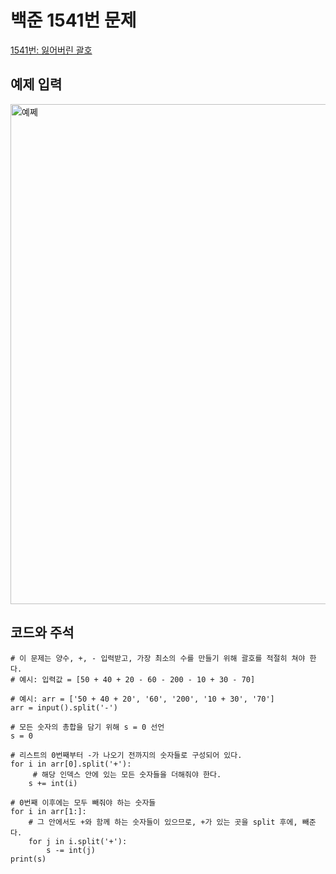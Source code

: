# 백준 1541번 문제

[1541번: 잃어버린 괄호](https://www.acmicpc.net/problem/1541)

## 예제 입력
<img width="800" alt="예쩨" src="https://user-images.githubusercontent.com/59908525/145949836-e2e4d87b-c8c3-4159-9cb0-85051d159393.PNG">

## 코드와 주석
```
# 이 문제는 양수, +, - 입력받고, 가장 최소의 수를 만들기 위해 괄호를 적절히 쳐야 한다.
# 예시: 입력값 = [50 + 40 + 20 - 60 - 200 - 10 + 30 - 70]

# 예시: arr = ['50 + 40 + 20', '60', '200', '10 + 30', '70']
arr = input().split('-')

# 모든 숫자의 총합을 담기 위해 s = 0 선언
s = 0

# 리스트의 0번째부터 -가 나오기 전까지의 숫자들로 구성되어 있다.
for i in arr[0].split('+'):
     # 해당 인덱스 안에 있는 모든 숫자들을 더해줘야 한다.
    s += int(i) 

# 0번째 이후에는 모두 빼줘야 하는 숫자들
for i in arr[1:]:
    # 그 안에서도 +와 함께 하는 숫자들이 있으므로, +가 있는 곳을 split 후에, 빼준다.
    for j in i.split('+'):
        s -= int(j)
print(s)
```